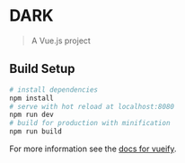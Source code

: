 # DARK

> A Vue.js project
## Build Setup

``` bash
# install dependencies
npm install
# serve with hot reload at localhost:8080
npm run dev
# build for production with minification
npm run build
```

For more information see the [docs for vueify](https://github.com/vuejs/vueify).